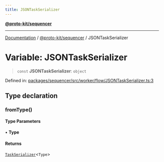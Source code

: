 ```yaml
---
title: JSONTaskSerializer
---
```


[**@proto-kit/sequencer**](../README.md)

***

[Documentation](../../../README.md) / [@proto-kit/sequencer](../README.md) / JSONTaskSerializer

# Variable: JSONTaskSerializer

> `const` **JSONTaskSerializer**: `object`

Defined in: [packages/sequencer/src/worker/flow/JSONTaskSerializer.ts:3](https://github.com/proto-kit/framework/blob/4d6b3b6da51b3edee0fbf25ce72c1f59ec61e891/packages/sequencer/src/worker/flow/JSONTaskSerializer.ts#L3)

## Type declaration

### fromType()

#### Type Parameters

• **Type**

#### Returns

[`TaskSerializer`](../interfaces/TaskSerializer.md)\<`Type`\>
